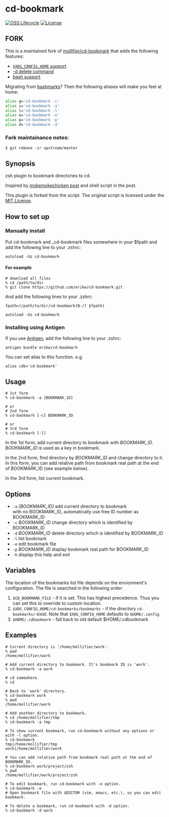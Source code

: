 # cd-bookmark
[![OSS Lifecycle](https://img.shields.io/osslifecycle/erikw/cd-bookmark)](https://github.com/Netflix/osstracker)
[![License](https://img.shields.io/badge/license-MIT-blue)](LICENSE)

## FORK
This is a maintained fork of [mollifier/cd-bookmark](https://github.com/mollifier/cd-bookmark) that adds the following features:
* [`$XDG_CONFIG_HOME` support](https://github.com/mollifier/cd-bookmark/pull/5)
* [-d delete command](https://github.com/mollifier/cd-bookmark/pull/7)
* [bash support](https://github.com/mollifier/cd-bookmark/pull/8)

Migrating from [bashmarks](https://github.com/huyng/bashmarks)? Then the following aliases will make you feel at home:

```bash
alias g='cd-bookmark -c'
alias s='cd-bookmark -a'
alias l='cd-bookmark -l'
alias e='cd-bookmark -e'
alias p='cd-bookmark -p'
alias d='cd-bookmark -d'
```

### Fork maintainance notes:
```console
$ git rebase -ir upstream/master
```

## Synopsis
zsh plugin to bookmark directories to cd.

Inspired by [mokemokechicken post](http://qiita.com/mokemokechicken/items/69af0db3e2cd27c1c467) and shell script in the post.

This plugin is forked from the script. The original script is licensed under the [MIT License](http://mokemokechicken.mit-license.org/).

## How to set up

### Manually install

Put cd-bookmark and _cd-bookmark files somewhere in your $fpath and add the following line to your .zshrc:

```
autoload -Uz cd-bookmark
```

#### For example

```
# download all files
% cd /path/to/dir
% git clone https://github.com/erikw/cd-bookmark.git
```

And add the following lines to your .zshrc:

```
fpath=(/path/to/dir/cd-bookmark(N-/) $fpath)

autoload -Uz cd-bookmark
```

### Installing using Antigen
If you use [Antigen](https://github.com/zsh-users/antigen), add the following line to your .zshrc:

```
antigen bundle erikw/cd-bookmark
```

You can set alias to this function.
e.g.

```
alias cdb='cd-bookmark'
```

## Usage


```
# 1st form
% cd-bookmark -a [BOOKMARK_ID]

# or
# 2nd form
% cd-bookmark [-c] BOOKMARK_ID

# or
# 3rd form
% cd-bookmark [-l]
```

In the 1st form, add current directory to bookmark with <var>BOOKMARK\_ID</var>.
<var>BOOKMARK\_ID</var> is used as a key in bookmark.

In the 2nd form, find directory by <var>BOOKMARK\_ID</var> and change directory to it. In this form, you can add relative path from bookmark real path at the end of BOOKMARK\_ID (see example below).

In the 3rd form, list current bookmark.

## Options
* `-a` <var>[BOOKMARK\_ID]</var>  add current directory to bookmark<br />
                                with no BOOKMARK\_ID, automatically use free ID number as BOOKMARK\_ID
* `-c` <var>BOOKMARK\_ID</var>   change directory which is identified by BOOKMARK\_ID
* `-d` <var>BOOKMARK\_ID</var>   delete directory which is identified by BOOKMARK\_ID
* `-l`                           list bookmark
* `-e`                           edit bookmark file
* `-p` <var>BOOKMARK\_ID</var>   display bookmark real path for BOOKMARK\_ID
* `-h`                           display this help and exit

## Variables
The location of the bookmarks list file depends on the envionment's configuration. The file is searched in the following order:

1. `$CD_BOOKMARK_FILE` -  if it is set. This has highest precedence. Thus you can set this to override to custom location.
1. `$XDG_CONFIG_HOME/cd-bookmarks/bookmarks` - if the directory `cd-bookmarks/` exist. Note that `$XDG_CONFIG_HOME` defaults to `$HOME/.config`
1. `$HOME/.cdbookmark` - fall back to old default $HOME/.cdbookmark


## Examples

```
# Current directory is '/home/mollifier/work'.
% pwd
/home/mollifier/work

# Add current directory to bookmark. It's bookmark ID is 'work'.
% cd-bookmark -a work

# cd somewhere.
% cd

# Back to 'work' directory.
% cd-bookmark work
% pwd
/home/mollifier/work

# Add another directory to bookmark.
% cd /home/mollifier/tmp
% cd-bookmark -a tmp

# To show current bookmark, run cd-bookmark without any options or with -l option.
% cd-bookmark
tmp|/home/mollifier/tmp
work|/home/mollifier/work

# You can add relative path from bookmark real path at the end of BOOKMARK_ID.
% cd-bookmark work/project/zsh
% pwd
/home/mollifier/work/project/zsh

# To edit bookmark, run cd-bookmark with -e option.
% cd-bookmark -e
# Open bookmark file with $EDITOR (vim, emacs, etc.), so you can edit bookmark.

# To delete a bookmark, run cd-bookmark with -d option.
% cd-bookmark -d work
```

